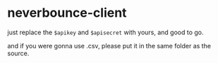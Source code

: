# neverbounce-client

just replace the `$apikey` and `$apisecret` with yours, and good to go.

and if you were gonna use .csv, please put it in the same folder as the source.

